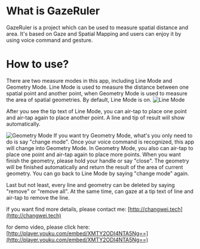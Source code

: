 # What is GazeRuler

GazeRuler is a project which can be used to measure spatial distance and area. It's based on Gaze and Spatial Mapping and users can enjoy it by using voice command and gesture.

# How to use?

There are two measure modes in this app, including Line Mode and Geometry Mode. Line Mode is used to measure the distance between one spatial point and another point, when Geometry Mode is used to measure the area of spatial geometries.
By default, Line Mode is on.
![Line Mode](https://github.com/ChangweiZhang/MixedRelityToolkit-Unity/blob/master/Assets/MixedRelityToolkit-Examples/GazeRuler/Demo/Line.jpg)

After you see the tip text of Line Mode, you can air-tap to place one point and air-tap again to place another point. A line and tip of result will show automatically.

![Geometry Mode](https://github.com/ChangweiZhang/MixedRelityToolkit-Unity/blob/master/Assets/MixedRelityToolkit-Examples/GazeRuler/Demo/Geometry.jpg)
If you want try Geometry Mode, what's you only need to do is say "change mode". Once your voice command is recognized, this app will change into Geometry Mode.
In Geometry Mode, you also can air-tap to place one point and air-tap again to place more points. When you want finish the geometry, please hold your handle or say "close". The geometry will be finished automatically and return the result of the area of current geometry.
You can go back to Line Mode by saying "change mode" again.

Last but not least, every line and geometry can be deleted by saying "remove" or "remove all". At the same time, can gaze at a tip text of line and air-tap to remove the line.

If you want find more details, please contact me: [http://changwei.tech](http://changwei.tech)

for demo video, please click here: [http://player.youku.com/embed/XMTY2ODI4NTA5Ng==](http://player.youku.com/embed/XMTY2ODI4NTA5Ng==)
